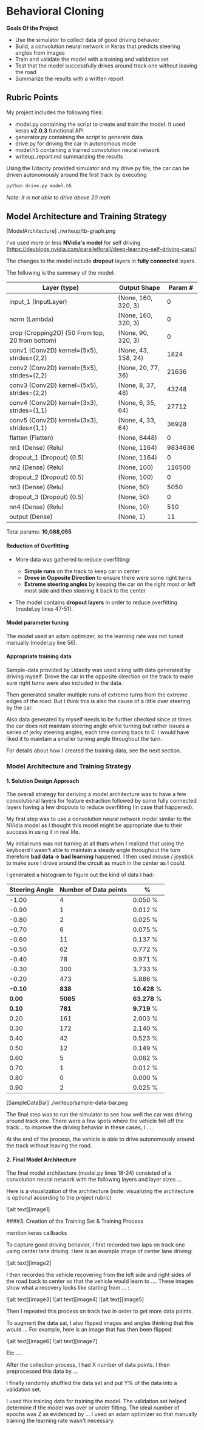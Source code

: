 # Behavioral Cloning 

**Goals Of the Project**

* Use the simulator to collect data of good driving behavior
* Build, a convolution neural network in Keras that predicts steering angles from images
* Train and validate the model with a training and validation set
* Test that the model successfully drives around track one without leaving the road
* Summarize the results with a written report

## Rubric Points

My project includes the following files:
* model.py containing the script to create and train the model. It used keras **v2.0.3** functional API 
* generator.py containing the script to generate data
* drive.py for driving the car in autonomous mode
* model.h5 containing a trained convolution neural network 
* writeup_report.md summarizing the results

Using the Udacity provided simulator and my drive.py file, the car can be driven autonomously around the first track by executing 
```sh
python drive.py model.h5
```

*Note: It is not able to drive above 20 mph*

## Model Architecture and Training Strategy

[ModelArchitecture] ./writeup/tb-graph.png

I've used more or less **NVidia's model** for self driving (https://devblogs.nvidia.com/parallelforall/deep-learning-self-driving-cars/)

The changes to the model include **dropout** layers in **fully connected** layers.

The following is the summary of the model:


| Layer (type) | Output Shape | Param # | 
|---------------|-------------|---------| 
| input_1 (InputLayer) | (None, 160, 320, 3) | 0 | 
| norm (Lambda)        | (None, 160, 320, 3) | 0 | 
| crop (Cropping2D) (50 From top, 20 from bottom)   | (None, 90, 320, 3) | 0 |
| conv1 (Conv2D) kernel=(5x5), strides=(2,2) | (None, 43, 158, 24) | 1824 |
| conv2 (Conv2D) kernel=(5x5), strides=(2,2) | (None, 20, 77, 36) |21636|
| conv3 (Conv2D) kernel=(5x5), strides=(2,2) | (None, 8, 37, 48) | 43248|
| conv4 (Conv2D) kernel=(3x3), strides=(1,1) | (None, 6, 35, 64) | 27712|
| conv5 (Conv2D) kernel=(3x3), strides=(1,1) | (None, 4, 33, 64) | 36928|
| flatten (Flatten)  | (None, 8448)  | 0 |
| nn1 (Dense) (Relu) | (None, 1164)  | 9834636 |
| dropout_1 (Dropout) (0.5) | (None, 1164) | 0 |
| nn2 (Dense) (Relu) |(None, 100) | 116500 |
| dropout_2 (Dropout) (0.5) | (None, 100) | 0 |
| nn3 (Dense) (Relu) | (None, 50) | 5050 |
| dropout_3 (Dropout) (0.5) | (None, 50) | 0 |
| nn4 (Dense) (Relu) | (None, 10) | 510 |
| output (Dense) | (None, 1) | 11 | 

Total params: **10,088,055**

#### Reduction of Overfitting

* More data was gathered to reduce overfitting:
    * **Simple runs** on the track to keep car in center
    * **Drove in Opposite Direction** to ensure there were some right turns
    * **Extreme steering angles** by keeping the car on the right most or left most side and then steering it back to the center

* The model contains **dropout layers** in order to reduce overfitting (model.py lines 47-51). 

 
#### Model parameter tuning

The model used an adam optimizer, so the learning rate was not tuned manually (model.py line 56).

#### Appropriate training data

Sample-data provided by Udacity was used along with data generated by driving myself. Drove the car in the opposite direction on the track to make sure right turns were also included in the data.

Then generated smaller multiple runs of extreme turns from the extreme edges of the road. But I think this is also the cause of a little over steering by the car.

Also data generated by myself needs to be further checked since at times the car does not maintain steering angle while turning but rather issues a series of jerky steering angles, each time coming back to 0. I would have liked it to maintain a smaller turning angle throughout the turn.

For details about how I created the training data, see the next section. 

### **Model Architecture and Training Strategy**

#### 1. Solution Design Approach

The overall strategy for deriving a model architecture was to have a few convolutional layers for feature extraction followed by some fully connected layers having a few dropouts to reduce overfitting (in case that happened).

My first step was to use a convolution neural network model similar to the NVidia model as I thought this model might be appropriate due to their success in using it in real life.

My initial runs was not turning at all thats when I realized that using the keyboard I wasn't able to maintain a steady angle throughout the turn therefore **bad data -> bad learning** happened. I then used mouse / joystick to make sure I drove around the circuit as much in the center as I could.

I generated a histogram to figure out the kind of data I had:

| Steering Angle | Number of Data points | % 
|------|---|--------|
|-1.00 | 4| 0.050 % |
|-0.90 | 1| 0.012 % |
|-0.80 | 2| 0.025 % |
|-0.70 | 6| 0.075 % |
|-0.60 | 11| 0.137 % |
|-0.50 | 62| 0.772 % |
|-0.40 | 78| 0.971 % |
|-0.30 | 300| 3.733 % |
|-0.20 | 473| 5.886 % |
|**-0.10** | **838** | **10.428** % |
|**0.00** | **5085**| **63.278** % |
|**0.10** | **781**| **9.719** % |
|0.20 | 161| 2.003 % |
|0.30 | 172| 2.140 % |
|0.40 | 42| 0.523 % |
|0.50 | 12| 0.149 % |
|0.60 | 5| 0.062 % |
|0.70 | 1| 0.012 % |
|0.80 | 0| 0.000 % |
|0.90 | 2| 0.025 % |

[SampleDataBar] ./writeup/sample-data-bar.png

The final step was to run the simulator to see how well the car was driving around track one. There were a few spots where the vehicle fell off the track... to improve the driving behavior in these cases, I ....

At the end of the process, the vehicle is able to drive autonomously around the track without leaving the road.

#### 2. Final Model Architecture

The final model architecture (model.py lines 18-24) consisted of a convolution neural network with the following layers and layer sizes ...

Here is a visualization of the architecture (note: visualizing the architecture is optional according to the project rubric)

![alt text][image1]

####3. Creation of the Training Set & Training Process

mention keras callbacks

To capture good driving behavior, I first recorded two laps on track one using center lane driving. Here is an example image of center lane driving:

![alt text][image2]

I then recorded the vehicle recovering from the left side and right sides of the road back to center so that the vehicle would learn to .... These images show what a recovery looks like starting from ... :

![alt text][image3]
![alt text][image4]
![alt text][image5]

Then I repeated this process on track two in order to get more data points.

To augment the data sat, I also flipped images and angles thinking that this would ... For example, here is an image that has then been flipped:

![alt text][image6]
![alt text][image7]

Etc ....

After the collection process, I had X number of data points. I then preprocessed this data by ...


I finally randomly shuffled the data set and put Y% of the data into a validation set. 

I used this training data for training the model. The validation set helped determine if the model was over or under fitting. The ideal number of epochs was Z as evidenced by ... I used an adam optimizer so that manually training the learning rate wasn't necessary.
